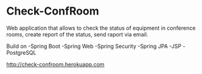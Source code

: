 # Check-ConfRoom

Web application that allows to check the status of equipment in conference
rooms, create report of the status, send raport via email.

Build on -Spring Boot -Spring Web -Spring Security -Spring JPA -JSP -PostgreSQL

http://check-confroom.herokuapp.com
